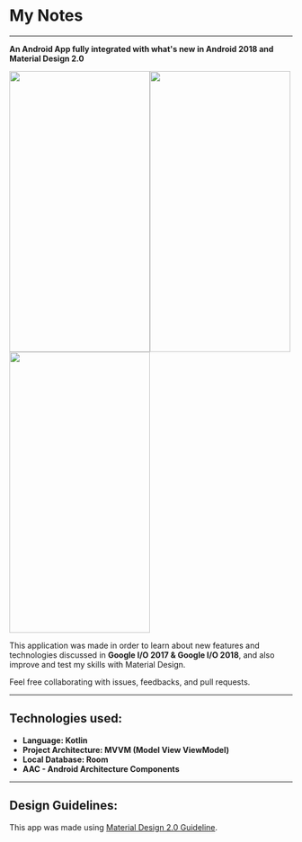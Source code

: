 # My Notes
---
**An Android App fully integrated with what's new in Android 2018 and Material Design 2.0**

<img src="https://i.imgur.com/fSZB6JD.png" width="250" height="500"><img src="https://i.imgur.com/k1XfH0c.png" width="250" height="500"><img src="https://i.imgur.com/0JqLeq4.png" width="250" height="500">

This application was made in order to learn about new features and technologies discussed in **Google I/O 2017 & Google I/O 2018**, and also improve and test my skills with Material Design.

Feel free collaborating with issues, feedbacks, and pull requests.

---
## Technologies used:
* **Language: Kotlin**
* **Project Architecture: MVVM (Model View ViewModel)**
* **Local Database: Room**
* **AAC - Android Architecture Components**
---
## Design Guidelines:
This app was made using [Material Design 2.0 Guideline](https://material.io/).
